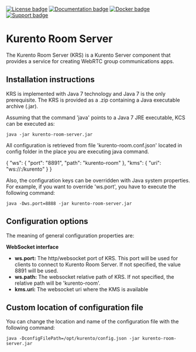 [![License badge](https://img.shields.io/badge/license-LGPL-blue.svg)](http://www.gnu.org/licenses/lgpl-2.1.html)
[![Documentation badge](https://readthedocs.org/projects/fiware-orion/badge/?version=latest)](http://doc-kurento.readthedocs.org/en/latest/)
[![Docker badge](https://img.shields.io/docker/pulls/fiware/orion.svg)](https://hub.docker.com/r/fiware/stream-oriented-kurento/)
[![Support badge]( https://img.shields.io/badge/support-sof-yellowgreen.svg)](http://stackoverflow.com/questions/tagged/kurento)

Kurento Room Server
======================

The Kurento Room Server (KRS) is a Kurento Server component that provides a
service for creating WebRTC group communications apps.

Installation instructions
-------------------------

KRS is implemented with Java 7 technology and Java 7 is the only
prerequisite. The KRS is provided as a .zip containing a Java executable archive
(.jar).

Assuming that the command 'java' points to a Java 7 JRE executable, KCS
can be executed as:

    java -jar kurento-room-server.jar

All configuration is retrieved from file 'kurento-room.conf.json' located in config
folder in the place you are executing java command.

{
   "ws": {
     "port": "8891",
     "path": "kurento-room"
   },
   "kms": {
      "uri": "ws://<ip-of-server1>:<port-of-server1>/kurento"
   }
}

Also, the configuration keys can be overridden with Java system properties. For
example, if you want to override 'ws.port', you have to execute
the following command:

    java -Dws.port=8888 -jar kurento-room-server.jar

Configuration options
----

The meaning of general configuration properties are:

**WebSocket interface**

* **ws.port:** The http/websocket port of KRS. This port
  will be used for clients to connect to Kurento Room Server. If not specified,
  the value 8891 will be used.
* **ws.path:** The websocket relative path of KRS. If not
  specified, the relative path will be 'kurento-room'.
* **kms.uri:** The websocket uri where the KMS is available


Custom location of configuration file
------------------

You can change the location and name of the configuration file with the
following command:

    java -DconfigFilePath=/opt/kurento/config.json -jar kurento-room-server.jar
